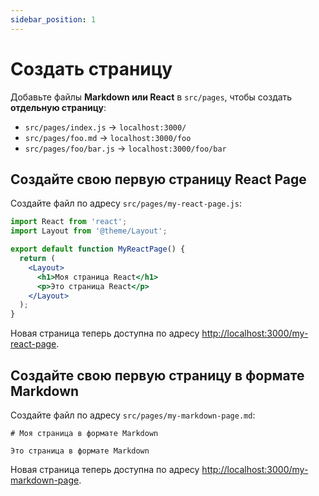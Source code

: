 ```yaml
---
sidebar_position: 1
---
```


# Создать страницу

Добавьте файлы **Markdown или React** в `src/pages`, чтобы создать **отдельную страницу**:

- `src/pages/index.js` → `localhost:3000/`
- `src/pages/foo.md` → `localhost:3000/foo`
- `src/pages/foo/bar.js` → `localhost:3000/foo/bar`

## Создайте свою первую страницу React Page

Создайте файл по адресу `src/pages/my-react-page.js`:

```jsx title="src/pages/my-react-page.js"
import React from 'react';
import Layout from '@theme/Layout';

export default function MyReactPage() {
  return (
    <Layout>
      <h1>Моя страница React</h1>
      <p>Это страница React</p>
    </Layout>
  );
}
```

Новая страница теперь доступна по адресу [http://localhost:3000/my-react-page](http://localhost:3000/my-react-page).

## Создайте свою первую страницу в формате Markdown

Создайте файл по адресу `src/pages/my-markdown-page.md`:

```mdx title="src/pages/my-markdown-page.md"
# Моя страница в формате Markdown

Это страница в формате Markdown
```

Новая страница теперь доступна по адресу [http://localhost:3000/my-markdown-page](http://localhost:3000/my-markdown-page).

